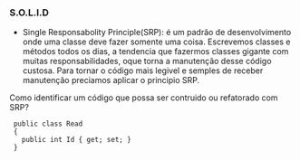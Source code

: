 ### S.O.L.I.D
 - Single Responsabolity Principle(SRP): é um padrão de desenvolvimento onde uma classe deve fazer somente uma coisa.
 Escrevemos classes e métodos todos os dias, a tendencia que fazermos classes gigante com muitas responsabilidades, oque torna a manutenção desse código custosa.
 Para tornar o código mais legivel e semples de receber manutenção preciamos aplicar o principio SRP.
 
 Como identificar um código que possa ser contruido ou refatorado com SRP?
 ``` CSharp
  public class Read
  {
    public int Id { get; set; }
  }
 ```
